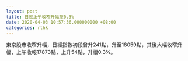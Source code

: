 ```yaml
---
layout: post
title: 日股上午收窄升幅至0.3%
date: 2020-04-03 10:57:36.000000000 +08:00
categories: rthk
---
```


東京股市收窄升幅，日經指數初段曾升241點，升至18059點，其後大幅收窄升幅，上午收報17873點，上升54點，升幅0.3%。
